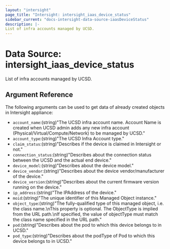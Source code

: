```yaml
---
layout: "intersight"
page_title: "Intersight: intersight_iaas_device_status"
sidebar_current: "docs-intersight-data-source-iaasDeviceStatus"
description: |-
List of infra accounts managed by UCSD.
---
```


# Data Source: intersight_iaas_device_status
List of infra accounts managed by UCSD.
## Argument Reference
The following arguments can be used to get data of already created objects in Intersight appliance:
* `account_name`:(string)"The UCSD infra account name. Account Name is created when UCSD admin adds any new infra account (Physical/Virtual/Compute/Network) to be managed by UCSD."
* `account_type`:(string)"The UCSD Infra Account type."
* `claim_status`:(string)"Describes if the device is claimed in Intersight or not."
* `connection_status`:(string)"Describes about the connection status between the UCSD and the actual end device."
* `device_model`:(string)"Describes about the device model."
* `device_vendor`:(string)"Describes about the device vendor/manufacturer of the device."
* `device_version`:(string)"Describes about the current firmware version running on the device."
* `ip_address`:(string)"The IPAddress of the device."
* `moid`:(string)"The unique identifier of this Managed Object instance."
* `object_type`:(string)"The fully-qualified type of this managed object, i.e. the class name.\nThis property is optional. The ObjectType is implied from the URL path.\nIf specified, the value of objectType must match the class name specified in the URL path."
* `pod`:(string)"Describes about the pod to which this device belongs to in UCSD."
* `pod_type`:(string)"Describes about the podType of Pod to which this device belongs to in UCSD."
